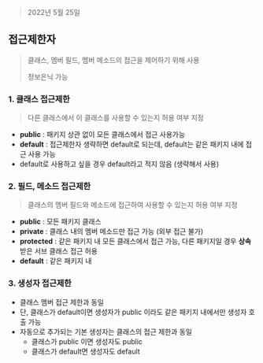 > 2022년 5월 25일



## 접근제한자

> 클래스, 멤버 필드, 멤버 메소드의 접근을 제어하기 위해 사용
>
> 정보은닉 가능

### 1. 클래스 접근제한

> 다른 클래스에서 이 클래스를 사용할 수 있는지 허용 여부 지정

- **public** :  패키지 상관 없이 모든 클래스에서 접근 사용가능
- **default** : 접근제한자 생략하면 default로 되는데, default는 같은 패키지 내에 접근 사용 가능
- default로 사용하고 싶을 경우 default라고 적지 않음 (생략해서 사용)



### 2. 필드, 메소드 접근제한

> 클래스의 멤버 필드와 메소드에 접근하여 사용할 수 있는지 허용 여부 지정

- **public** : 모든 패키지 클래스
- **private** : 클래스 내의 멤버 메소드만 접근 가능 (외부 접근 불가)
- **protected** : 같은 패키지 내 모든 클래스에서 접근 가능, 다른 패키지일 경우 **상속** 받은 서브 클래스 접근 허용
- **default** : 같은 패키지 내



### 3. 생성자 접근제한

- 클래스 멤버 접근 제한과 동일
- 단, 클래스가 default이면 생성자가 public 이라도 같은 패키지 내에서만 생성자 호출 가능
- 자동으로 추가되는 기본 생성자는 클래스의 접근 제한과 동일
  - 클래스가 public 이면 생성자도 public 
  - 클래스가 default면 생성자도 default